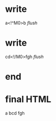 # write
  a<!^M0>b
_flush_

# write
  cd<!/M0>fgh
_flush_

# end

# final HTML
  <html>
    <head />
    <body>
      a
      <!--^M0-->
      bcd
      <!--/M0-->
      fgh
    </body>
  </html>
